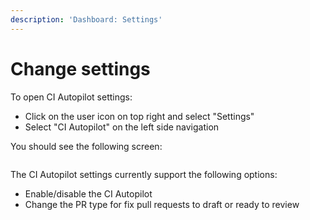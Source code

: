 ```yaml
---
description: 'Dashboard: Settings'
---
```


# Change settings

To open CI Autopilot settings:

* Click on the user icon on top right and select "Settings"
* Select "CI Autopilot" on the left side navigation



You should see the following screen:

<figure><img src="../.gitbook/assets/Screenshot 2025-09-11 at 2.46.39 PM.png" alt=""><figcaption></figcaption></figure>

The CI Autopilot settings currently support the following options:

* Enable/disable the CI Autopilot
* Change the PR type for fix pull requests to draft or ready to review
